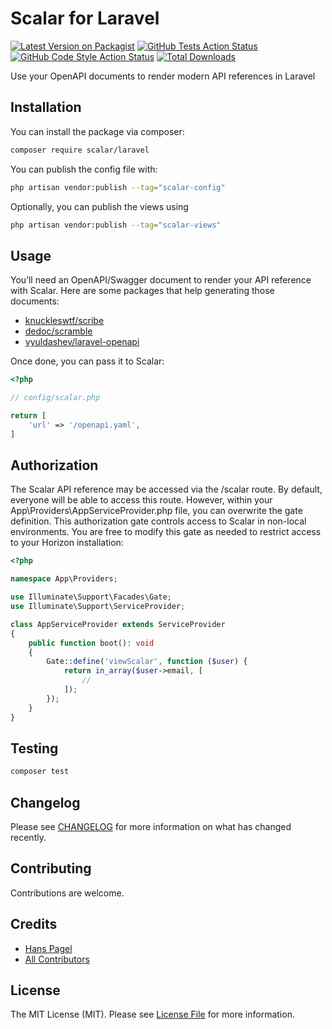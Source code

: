 # Scalar for Laravel

[![Latest Version on Packagist](https://img.shields.io/packagist/v/scalar/laravel.svg?style=flat)](https://packagist.org/packages/scalar/laravel)
[![GitHub Tests Action Status](https://img.shields.io/github/actions/workflow/status/scalar/laravel/run-tests.yml?branch=main&label=tests&style=flat)](https://github.com/scalar/laravel/actions?query=workflow%3Arun-tests+branch%3Amain)
[![GitHub Code Style Action Status](https://img.shields.io/github/actions/workflow/status/scalar/laravel/fix-php-code-style-issues.yml?branch=main&label=code%20style&style=flat)](https://github.com/scalar/laravel/actions?query=workflow%3A"Fix+PHP+code+style+issues"+branch%3Amain)
[![Total Downloads](https://img.shields.io/packagist/dt/scalar/laravel.svg?style=flat)](https://packagist.org/packages/scalar/laravel)

Use your OpenAPI documents to render modern API references in Laravel

## Installation

You can install the package via composer:

```bash
composer require scalar/laravel
```

You can publish the config file with:

```bash
php artisan vendor:publish --tag="scalar-config"
```

Optionally, you can publish the views using

```bash
php artisan vendor:publish --tag="scalar-views"
```

## Usage

You’ll need an OpenAPI/Swagger document to render your API reference with Scalar. Here are some packages that help generating those documents:

* [knuckleswtf/scribe](https://github.com/knuckleswtf/scribe)
* [dedoc/scramble](https://github.com/dedoc/scramble)
* [vyuldashev/laravel-openapi](https://github.com/vyuldashev/laravel-openapi)

Once done, you can pass it to Scalar:

```php
<?php

// config/scalar.php

return [
    'url' => '/openapi.yaml',
]
```

## Authorization

The Scalar API reference may be accessed via the /scalar route. By default, everyone will be able to access this route. However, within your App\Providers\AppServiceProvider.php file, you can overwrite the gate definition. This authorization gate controls access to Scalar in non-local environments. You are free to modify this gate as needed to restrict access to your Horizon installation:

```php
<?php

namespace App\Providers;

use Illuminate\Support\Facades\Gate;
use Illuminate\Support\ServiceProvider;

class AppServiceProvider extends ServiceProvider
{
    public function boot(): void
    {
        Gate::define('viewScalar', function ($user) {
            return in_array($user->email, [
                //
            ]);
        });
    }
}
```

## Testing

```bash
composer test
```

## Changelog

Please see [CHANGELOG](CHANGELOG.md) for more information on what has changed recently.

## Contributing

Contributions are welcome.

## Credits

- [Hans Pagel](https://github.com/hanspagel)
- [All Contributors](../../contributors)

## License

The MIT License (MIT). Please see [License File](LICENSE.md) for more information.
